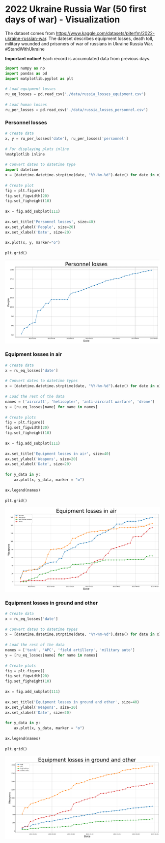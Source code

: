 # 2022 Ukraine Russia War (50 first days of war) - Visualization

The dataset comes from https://www.kaggle.com/datasets/piterfm/2022-ukraine-russian-war. The dateset describes equipment losses, death toll, military wounded and prisoners of war of russians in Ukraine Russia War. #StandWithUkraine

**Important notice!** Each record is accumulated data from previous days.


```python
import numpy as np
import pandas as pd
import matplotlib.pyplot as plt

# Load equipment losses
ru_eq_losses = pd.read_csv('./data/russia_losses_equipment.csv')

# Load human losses
ru_per_losses = pd.read_csv('./data/russia_losses_personnel.csv')
```

### Personnel losses


```python
# Create data
x, y = ru_per_losses['date'], ru_per_losses['personnel']

# For displaying plots inline
%matplotlib inline

# Convert dates to datetime type
import datetime
x = [datetime.datetime.strptime(date, "%Y-%m-%d").date() for date in x]

# Create plot
fig = plt.figure()
fig.set_figwidth(20)
fig.set_figheight(10)

ax = fig.add_subplot(111)

ax.set_title('Personnel losses', size=40)
ax.set_ylabel('People', size=20)
ax.set_xlabel('Date', size=20)

ax.plot(x, y, marker="o")

plt.grid()
```


![png](fig1.png)


### Equipment losses in air


```python
# Create data
x = ru_eq_losses['date']

# Convert dates to datetime types
x = [datetime.datetime.strptime(date, "%Y-%m-%d").date() for date in x]

# Load the rest of the data
names = ['aircraft', 'helicopter', 'anti-aircraft warfare', 'drone']
y = [ru_eq_losses[name] for name in names]

# Create plots
fig = plt.figure()
fig.set_figwidth(20)
fig.set_figheight(10)

ax = fig.add_subplot(111)

ax.set_title('Equipment losses in air', size=40)
ax.set_ylabel('Weapons', size=20)
ax.set_xlabel('Date', size=20)

for y_data in y:
    ax.plot(x, y_data, marker = "o")

ax.legend(names)    

plt.grid()
```


![png](fig2.png)


### Equipment losses in ground and other


```python
# Create data
x = ru_eq_losses['date']

# Convert dates to datetime types
x = [datetime.datetime.strptime(date, "%Y-%m-%d").date() for date in x]

# Load the rest of the data
names = ['tank', 'APC', 'field artillery', 'military auto']
y = [ru_eq_losses[name] for name in names]

# Create plots
fig = plt.figure()
fig.set_figwidth(20)
fig.set_figheight(10)

ax = fig.add_subplot(111)

ax.set_title('Equipment losses in ground and other', size=40)
ax.set_ylabel('Weapons', size=20)
ax.set_xlabel('Date', size=20)

for y_data in y:
    ax.plot(x, y_data, marker = "o")

ax.legend(names)    

plt.grid()
```


![png](fig3.png)

